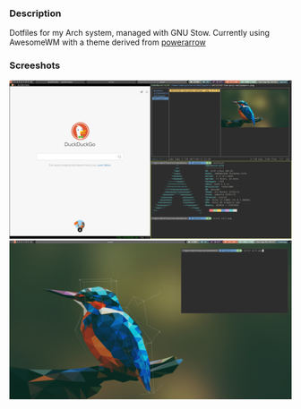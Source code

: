 ### Description

Dotfiles for my Arch system, managed with GNU Stow.
Currently using AwesomeWM with a theme derived from [powerarrow](https://github.com/copycat-killer/awesome-copycats)

### Screeshots

![Screenshot](/screenshots/scr2.png)
![Screenshot](/screenshots/scr3.png)
